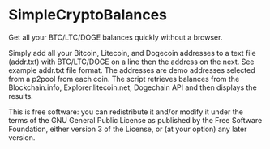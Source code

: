 SimpleCryptoBalances
====================

Get all your BTC/LTC/DOGE balances quickly without a browser. 

Simply add all your Bitcoin, Litecoin, and Dogecoin addresses to a text file (addr.txt) with BTC/LTC/DOGE on a line then the address on the next. See example addr.txt file format. The addresses are demo addresses selected from a p2pool from each coin. The script retrieves balances from the Blockchain.info, Explorer.litecoin.net, Dogechain API and then displays the results.

This is free software: you can redistribute it and/or modify it under the terms of the GNU General Public License as published by the Free Software Foundation, either version 3 of the License, or (at your option) any later version.
